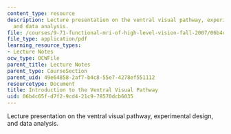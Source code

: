 ```yaml
---
content_type: resource
description: Lecture presentation on the ventral visual pathway, experimental design,
  and data analysis.
file: /courses/9-71-functional-mri-of-high-level-vision-fall-2007/06b4c65fd7f29cd421c978570dcb6035_lec2_vvp_ip.pdf
file_type: application/pdf
learning_resource_types:
- Lecture Notes
ocw_type: OCWFile
parent_title: Lecture Notes
parent_type: CourseSection
parent_uid: 49e64858-2af7-b4c8-55e7-4278ef551112
resourcetype: Document
title: Introduction to the Ventral Visual Pathway
uid: 06b4c65f-d7f2-9cd4-21c9-78570dcb6035
---
```

Lecture presentation on the ventral visual pathway, experimental design, and data analysis.